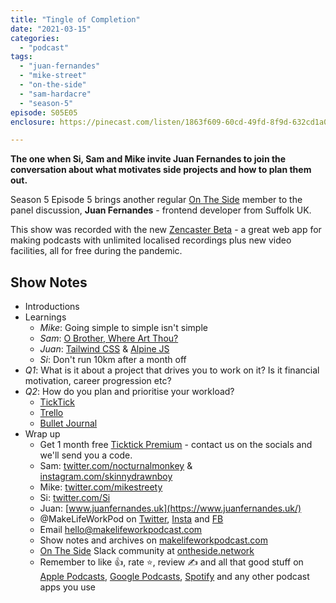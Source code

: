 ```yaml
---
title: "Tingle of Completion"
date: "2021-03-15"
categories: 
  - "podcast"
tags: 
  - "juan-fernandes"
  - "mike-street"
  - "on-the-side"
  - "sam-hardacre"
  - "season-5"
episode: S05E05
enclosure: https://pinecast.com/listen/1863f609-60cd-49fd-8f9d-632cd1a04fd4.mp3

---
```


**The one when Si, Sam and Mike invite Juan Fernandes to join the conversation about what motivates side projects and how to plan them out.**

Season 5 Episode 5 brings another regular [On The Side](http://ontheside.network) member to the panel discussion, **Juan Fernandes** - frontend developer from Suffolk UK.

This show was recorded with the new [Zencaster Beta](https://zencastr.com) - a great web app for making podcasts with unlimited localised recordings plus new video facilities, all for free during the pandemic.

## Show Notes

- Introductions
- Learnings
    - _Mike_: Going simple to simple isn't simple
    - _Sam_: [O Brother, Where Art Thou?](https://www.netflix.com/watch/60002991?source=35)
    - _Juan_: [Tailwind CSS](https://tailwindcss.com) & [Alpine JS](https://github.com/alpinejs/alpine)
    - _Si_: Don't run 10km after a month off
- _Q1_: What is it about a project that drives you to work on it? Is it financial motivation, career progression etc?
- _Q2_: How do you plan and prioritise your workload?
    - [TickTick](https://ticktick.com/r?c=dro4kuok)
    - [Trello](https://trello.com/sijobling/recommend)
    - [Bullet Journal](https://bulletjournal.com/)
- Wrap up
    - Get 1 month free [Ticktick Premium](https://ticktick.com/r?c=dro4kuok) - contact us on the socials and we'll send you a code.
    - Sam: [twitter.com/nocturnalmonkey](https://twitter.com/nocturnalmonkey) & [instagram.com/skinnydrawnboy](https://www.instagram.com/skinnydrawnboy/)
    - Mike: [twitter.com/mikestreety](https://twitter.com/mikestreety) 
    - Si: [twitter.com/Si](https://twitter.com/Si) 
    - Juan: [www.juanfernandes.uk](https://www.juanfernandes.uk/)
    - @MakeLifeWorkPod on [Twitter](http://twitter.com/MakeLifeWorkPod), [Insta](http://instagram.com/MakeLifeWorkPod) and [FB](http://facebook.com/MakeLifeWorkPod)
    - Email hello@makelifeworkpodcast.com
    - Show notes and archives on [makelifeworkpodcast.com](https://makelifeworkpodcast.com)
    - [On The Side](http://ontheside.network) Slack community at [ontheside.network](http://ontheside.network)
    - Remember to like 👍, rate ⭐️, review ✍️ and all that good stuff on [Apple Podcasts](https://podcasts.apple.com/gb/podcast/make-life-work/id1490247567), [Google Podcasts](https://podcasts.google.com/feed/aHR0cHM6Ly9tYWtlbGlmZXdvcmtwb2RjYXN0LmNvbS9mZWVkL3BvZGNhc3Qv?sa=X&ved=2ahUKEwiCu_2Lva3vAhUDpRoKHUuOA5MQ9sEGegQIARAK), [Spotify](https://open.spotify.com/show/0s2JUvAOvjjKVgcuUGp9at) and any other podcast apps you use
